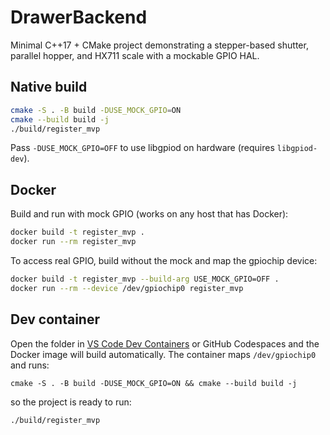 # DrawerBackend

Minimal C++17 + CMake project demonstrating a stepper-based shutter,
parallel hopper, and HX711 scale with a mockable GPIO HAL.

## Native build

```bash
cmake -S . -B build -DUSE_MOCK_GPIO=ON
cmake --build build -j
./build/register_mvp
```

Pass `-DUSE_MOCK_GPIO=OFF` to use libgpiod on hardware (requires `libgpiod-dev`).

## Docker

Build and run with mock GPIO (works on any host that has Docker):

```bash
docker build -t register_mvp .
docker run --rm register_mvp
```

To access real GPIO, build without the mock and map the gpiochip device:

```bash
docker build -t register_mvp --build-arg USE_MOCK_GPIO=OFF .
docker run --rm --device /dev/gpiochip0 register_mvp
```



## Dev container

Open the folder in [VS Code Dev Containers](https://code.visualstudio.com/docs/remote/containers) or GitHub Codespaces and the Docker image will build automatically. The container maps `/dev/gpiochip0` and runs:

```
cmake -S . -B build -DUSE_MOCK_GPIO=ON && cmake --build build -j
```

so the project is ready to run:

```
./build/register_mvp
```



